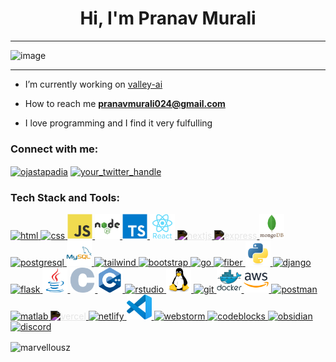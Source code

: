 <h1 align="center">Hi, I'm Pranav Murali</h1>
<!-- <h3 align="center">A passionate fullstack developer</h3> -->

-----

<p align="center">
 
![image](https://user-images.githubusercontent.com/61057666/169029838-74df663d-2e62-4d77-bdff-b43f7d63f00f.png)

</p>

-----


- I’m currently working on [valley-ai](https://valleyai.io/)

- How to reach me **pranavmurali024@gmail.com**

- I love programming and I find it very fulfulling

<h3 align="left">Connect with me:</h3>
<p align="left">
<a href="https://www.linkedin.com/in/pranavmurali2004/" target="blank"><img align="center" src="https://raw.githubusercontent.com/rahuldkjain/github-profile-readme-generator/master/src/images/icons/Social/linked-in-alt.svg" alt="ojastapadia" height="30" width="40" /></a>
<a href="https://x.com/Pranav_Murali__" target="blank"><img align="center" src="https://raw.githubusercontent.com/rahuldkjain/github-profile-readme-generator/master/src/images/icons/Social/twitter.svg" alt="your_twitter_handle" height="30" width="40" /></a>

</p>

<h3 align="left">Tech Stack and Tools:</h3>
<p align="left">
    <a href="https://developer.mozilla.org/en-US/docs/Web/HTML" target="_blank" rel="noreferrer">
       <img src="https://cdn.worldvectorlogo.com/logos/html-1.svg" alt="html" width="40" height="40"/>
    </a>
    <a href="https://developer.mozilla.org/en-US/docs/Web/CSS" target="_blank" rel="noreferrer">
       <img src="https://cdn.worldvectorlogo.com/logos/css-3.svg" alt="css" width="40" height="40"/>
    </a>
    <a href="https://developer.mozilla.org/en-US/docs/Web/JavaScript" target="_blank" rel="noreferrer"> 
        <img src="https://raw.githubusercontent.com/devicons/devicon/master/icons/javascript/javascript-original.svg" alt="javascript" width="40" height="40"/> 
    </a> 
    <a href="https://nodejs.org" target="_blank" rel="noreferrer"> 
        <img src="https://raw.githubusercontent.com/devicons/devicon/master/icons/nodejs/nodejs-original-wordmark.svg" alt="nodejs" width="40" height="40"/> 
    </a> 
    <a href="https://www.typescriptlang.org/" target="_blank" rel="noreferrer"> 
        <img src="https://raw.githubusercontent.com/devicons/devicon/master/icons/typescript/typescript-original.svg" alt="typescript" width="40" height="40"/> 
    </a> 
    <a href="https://reactjs.org/" target="_blank" rel="noreferrer"> 
        <img src="https://raw.githubusercontent.com/devicons/devicon/master/icons/react/react-original-wordmark.svg" alt="react" width="40" height="40"/> 
    </a> 
    <a href="https://nextjs.org/" target="_blank" rel="noreferrer">
        <img src="https://res.cloudinary.com/dhrvr4sey/image/upload/v1731394104/My%20Stuff/nextjs.jpg" alt="nextjs" width="40" height="40" style="filter: invert(1);"/>
    </a> 
    <a href="https://expressjs.com" target="_blank" rel="noreferrer">
        <img src="https://res.cloudinary.com/dhrvr4sey/image/upload/v1731393689/My%20Stuff/expressjs.png" alt="express" width="40" height="40" style="filter:      invert(1);"/>
    </a> 
    <a href="https://www.mongodb.com/" target="_blank" rel="noreferrer"> 
        <img src="https://raw.githubusercontent.com/devicons/devicon/master/icons/mongodb/mongodb-original-wordmark.svg" alt="mongodb" width="40" height="40"/> 
    </a> 
    <a href="https://www.postgresql.org/" target="_blank" rel="noreferrer">
        <img src="https://cdn.worldvectorlogo.com/logos/postgresql.svg" alt="postgresql" width="40" height="40"/>
    </a>
    <a href="https://www.mysql.com/" target="_blank" rel="noreferrer"> 
        <img src="https://raw.githubusercontent.com/devicons/devicon/master/icons/mysql/mysql-original-wordmark.svg" alt="mysql" width="40" height="40"/> 
    </a> 
    <a href="https://tailwindcss.com/" target="_blank" rel="noreferrer"> 
        <img src="https://www.vectorlogo.zone/logos/tailwindcss/tailwindcss-icon.svg" alt="tailwind" width="40" height="40"/> 
    </a> 
    <a href="https://getbootstrap.com/" target="_blank" rel="noreferrer">
        <img src="https://cdn.worldvectorlogo.com/logos/bootstrap-5-1.svg" alt="bootstrap" width="40" height="40"/>
    </a>
    <a href="https://golang.org" target="_blank" rel="noreferrer"> 
        <img src="https://upload.wikimedia.org/wikipedia/commons/0/05/Go_Logo_Blue.svg" alt="go" width="40" height="40"/> 
    </a> 
    <a href="https://gofiber.io" target="_blank" rel="noreferrer"> 
        <img src="https://res.cloudinary.com/dhrvr4sey/image/upload/v1731393398/My%20Stuff/gofiber.png" alt="fiber" width="40" height="40"/> 
    </a> 
    <a href="https://www.python.org" target="_blank" rel="noreferrer"> 
        <img src="https://raw.githubusercontent.com/devicons/devicon/master/icons/python/python-original.svg" alt="python" width="40" height="40"/> 
    </a> 
    <a href="https://www.djangoproject.com/" target="_blank" rel="noreferrer"> 
        <img src="https://res.cloudinary.com/dhrvr4sey/image/upload/v1731393848/My%20Stuff/django.png" alt="django" width="40" height="40"/> 
    </a> 
    <a href="https://flask.palletsprojects.com/" target="_blank" rel="noreferrer"> 
        <img src="https://res.cloudinary.com/dhrvr4sey/image/upload/v1731393967/My%20Stuff/flask.jpg" alt="flask" width="40" height="40"/> 
    </a> 
    <a href="https://www.java.com" target="_blank" rel="noreferrer"> 
        <img src="https://raw.githubusercontent.com/devicons/devicon/master/icons/java/java-original.svg" alt="java" width="40" height="40"/> 
    </a> 
    <a href="https://www.cprogramming.com/" target="_blank" rel="noreferrer"> 
        <img src="https://raw.githubusercontent.com/devicons/devicon/master/icons/c/c-original.svg" alt="c" width="40" height="40"/> 
    </a> 
    <a href="https://www.w3schools.com/cpp/" target="_blank" rel="noreferrer"> 
        <img src="https://raw.githubusercontent.com/devicons/devicon/master/icons/cplusplus/cplusplus-original.svg" alt="cplusplus" width="40" height="40"/> 
    </a> 
    <a href="https://posit.co/products/open-source/rstudio/" target="_blank" rel="noreferrer">
       <img src="https://res.cloudinary.com/dhrvr4sey/image/upload/v1731395063/My%20Stuff/rstudio.png" alt="rstudio" width="40" height="40"/>
    </a>
    <a href="https://www.linux.org/" target="_blank" rel="noreferrer"> 
        <img src="https://raw.githubusercontent.com/devicons/devicon/master/icons/linux/linux-original.svg" alt="linux" width="40" height="40"/> 
    </a> 
    <a href="https://git-scm.com/" target="_blank" rel="noreferrer"> 
        <img src="https://www.vectorlogo.zone/logos/git-scm/git-scm-icon.svg" alt="git" width="40" height="40"/> 
    </a> 
    <a href="https://www.docker.com/" target="_blank" rel="noreferrer"> 
        <img src="https://raw.githubusercontent.com/devicons/devicon/master/icons/docker/docker-original-wordmark.svg" alt="docker" width="40" height="40"/> 
    </a> 
    <a href="https://aws.amazon.com" target="_blank" rel="noreferrer"> 
        <img src="https://raw.githubusercontent.com/devicons/devicon/master/icons/amazonwebservices/amazonwebservices-original-wordmark.svg" alt="aws" width="40" height="40"/> 
    </a> 
    <a href="https://postman.com" target="_blank" rel="noreferrer"> 
        <img src="https://www.vectorlogo.zone/logos/getpostman/getpostman-icon.svg" alt="postman" width="40" height="40"/> 
    </a> 
    <a href="https://www.mathworks.com/" target="_blank" rel="noreferrer"> 
        <img src="https://upload.wikimedia.org/wikipedia/commons/2/21/Matlab_Logo.png" alt="matlab" width="40" height="40"/> 
    </a>
    <a href="https://vercel.com" target="_blank" rel="noreferrer">
        <img src="https://res.cloudinary.com/dhrvr4sey/image/upload/v1731394027/My%20Stuff/vercel.jpg" alt="vercel" width="40" height="40" style="filter: invert(1);"/>
    </a>
    <a href="https://www.netlify.com/" target="_blank" rel="noreferrer"> 
        <img src="https://www.vectorlogo.zone/logos/netlify/netlify-icon.svg" alt="netlify" width="40" height="40"/>
    </a>
    <a href="https://code.visualstudio.com/" target="_blank" rel="noreferrer"> 
        <img src="https://raw.githubusercontent.com/devicons/devicon/master/icons/vscode/vscode-original.svg" alt="vscode" width="40" height="40"/> 
    </a> 
    <a href="https://commons.wikimedia.org/wiki/File:WebStorm_Icon.svg" target="_blank" rel="noreferrer"> 
        <img src="https://upload.wikimedia.org/wikipedia/commons/c/c0/WebStorm_Icon.svg" alt="webstorm" width="40" height="40"/> 
    </a>
    <a href="https://www.codeblocks.org/" target="_blank" rel="noreferrer">
       <img src="https://res.cloudinary.com/dhrvr4sey/image/upload/v1731395423/My%20Stuff/codeblocks.jpg" alt="codeblocks" width="40" height="40"/>
    </a>
    <a href="https://obsidian.md/" target="_blank" rel="noreferrer">
        <img src="https://res.cloudinary.com/dhrvr4sey/image/upload/v1731394982/My%20Stuff/obsidian.png" alt="obsidian" width="40" height="40"/>
    </a>
    <a href="https://discord.com/" target="_blank" rel="noreferrer">
        <img src="https://cdn.worldvectorlogo.com/logos/discord-6.svg" alt="discord" width="40" height="40"/>
    </a>
</p>



<p><img align="center" src="https://github-readme-streak-stats.herokuapp.com/?user=marvellousz&" alt="marvellousz" /></p>
